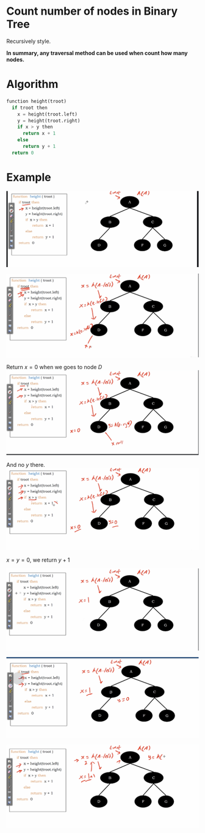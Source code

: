 # Count number of nodes in Binary Tree

Recursively style.

**In summary, any traversal method can be used when count how many nodes.**

# Algorithm

``` Python
function height(troot)
  if troot then
    x = height(troot.left)
    y = height(troot.right)
    if x > y then
      return x + 1
    else
      return y + 1
  return 0
```

<!-- Time compelexity basically $O(N)$, N for the number of nodes. -->

# Example

<img src='../assets/177_1.png'></img>

<img src='../assets/177_2.png'></img>

Return $x=0$ when we goes to node $D$
<img src='../assets/177_3.png'></img>

And no $y$ there.
<img src='../assets/177_4.png'></img>

$x = y = 0$, we return $y+1$

<img src='../assets/177_5.png'></img>

<img src='../assets/177_6.png'></img>

<img src='../assets/177_7.png'></img>
